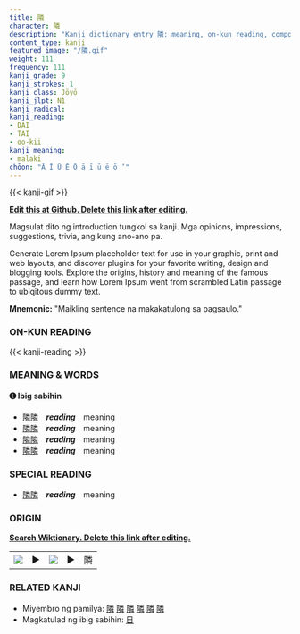```yaml
---
title: 隣
character: 隣
description: "Kanji dictionary entry 隣: meaning, on-kun reading, compounds, origin, related kanji"
content_type: kanji
featured_image: "/隣.gif"
weight: 111
frequency: 111
kanji_grade: 9
kanji_strokes: 1
kanji_class: Jōyō
kanji_jlpt: N1
kanji_radical: 
kanji_reading: 
- DAI
- TAI
- oo-kii
kanji_meaning:
- malaki
chōon: "Ā Ī Ū Ē Ō ā ī ū ē ō ’"
---
```

[//]: # (Don't edit the line below. Kanji animated GIF code is automatically generated.)
{{< kanji-gif >}}

[//]: # (Edit below this line.)

**[Edit this at Github. Delete this link after editing.](https://github.com/tim0g/tim/tree/main/content/kanji/隣/index.md)**

Magsulat dito ng introduction tungkol sa kanji. Mga opinions, impressions, suggestions, trivia, ang kung ano-ano pa.

Generate Lorem Ipsum placeholder text for use in your graphic, print and web layouts, and discover plugins for your favorite writing, design and blogging tools. Explore the origins, history and meaning of the famous passage, and learn how Lorem Ipsum went from scrambled Latin passage to ubiqitous dummy text.
 
**Mnemonic:** "Maikling sentence na makakatulong sa pagsaulo."

### ON-KUN READING

[//]: # (Don't edit the line below. ON-KUN READING code is automatically generated.)
{{< kanji-reading >}}

### MEANING & WORDS

#### ➊ **Ibig sabihin**
  - [隣](../隣)[隣](../隣)　***reading***　meaning
  - [隣](../隣)[隣](../隣)　***reading***　meaning
  - [隣](../隣)[隣](../隣)　***reading***　meaning
  - [隣](../隣)[隣](../隣)　***reading***　meaning

### SPECIAL READING
  - [隣](../隣)[隣](../隣)　***reading***　meaning

### ORIGIN

**[Search Wiktionary. Delete this link after editing.](https://wiktionary.org/wiki/隣)**
<table class="kanji-table"><tr><td>
<img src="60px-隣-bronze.svg.png">
</td><td>▶</td><td>
<img src="60px-隣-oracle.svg.png">
</td><td>▶</td>
<td class="kanji-origin">隣</td>
</tr></table>

### RELATED KANJI
- Miyembro ng pamilya: [隣](../隣) [隣](../隣) [隣](../隣) [隣](../隣) [隣](../隣) [隣](../隣)
- Magkatulad ng ibig sabihin: [日](../日)
